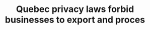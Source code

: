 ---
layout: answer
title: "Quebec privacy laws forbid businesses to export and proces"
blurb: "Quebec has very strict privacy laws that forbid any personal data to be exported beyond Quebec's borders. Any data protected by privacy legislation must b"
quid: 8
---